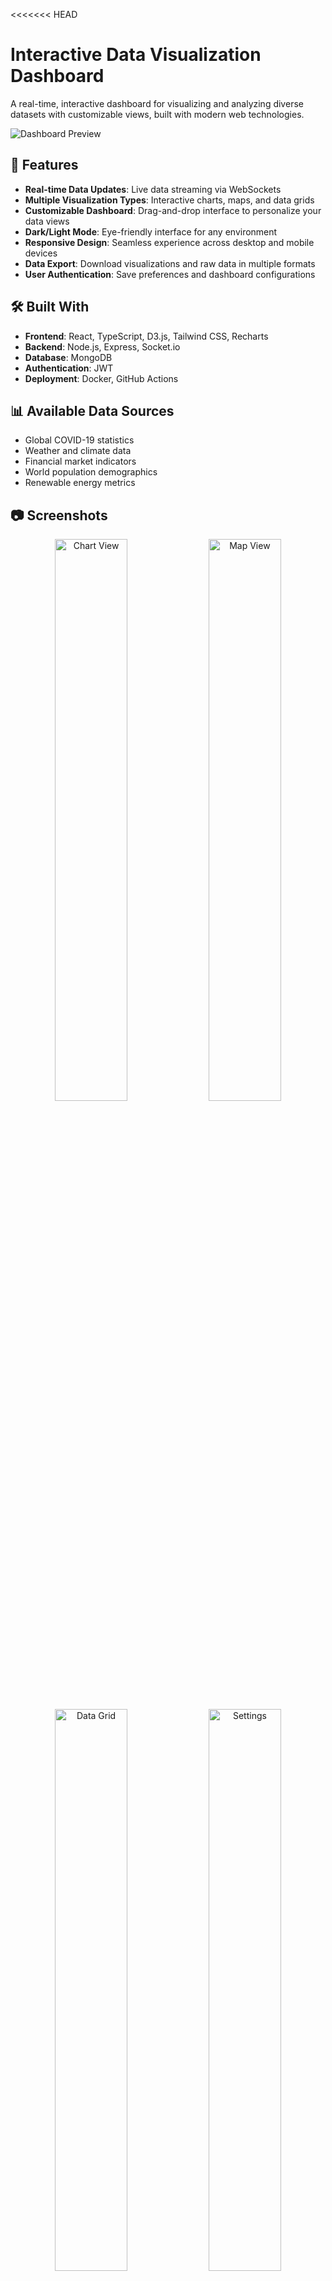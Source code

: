 <<<<<<< HEAD
# Interactive Data Visualization Dashboard

A real-time, interactive dashboard for visualizing and analyzing diverse datasets with customizable views, built with modern web technologies.

![Dashboard Preview](https://via.placeholder.com/800x450?text=Dashboard+Preview+Coming+Soon)

## 🚀 Features

- **Real-time Data Updates**: Live data streaming via WebSockets
- **Multiple Visualization Types**: Interactive charts, maps, and data grids
- **Customizable Dashboard**: Drag-and-drop interface to personalize your data views
- **Dark/Light Mode**: Eye-friendly interface for any environment
- **Responsive Design**: Seamless experience across desktop and mobile devices
- **Data Export**: Download visualizations and raw data in multiple formats
- **User Authentication**: Save preferences and dashboard configurations

## 🛠️ Built With

- **Frontend**: React, TypeScript, D3.js, Tailwind CSS, Recharts
- **Backend**: Node.js, Express, Socket.io
- **Database**: MongoDB
- **Authentication**: JWT
- **Deployment**: Docker, GitHub Actions

## 📊 Available Data Sources

- Global COVID-19 statistics
- Weather and climate data
- Financial market indicators
- World population demographics
- Renewable energy metrics

## 📷 Screenshots

<div align="center">
  <img src="https://via.placeholder.com/400x225?text=Chart+View" alt="Chart View" width="48%"/>
  <img src="https://via.placeholder.com/400x225?text=Map+View" alt="Map View" width="48%"/>
</div>
<div align="center">
  <img src="https://via.placeholder.com/400x225?text=Data+Grid" alt="Data Grid" width="48%"/>
  <img src="https://via.placeholder.com/400x225?text=Settings" alt="Settings" width="48%"/>
</div>

## 🚦 Getting Started

### Prerequisites

- Node.js (v14 or higher)
- npm or yarn
- MongoDB

### Installation

1. Clone the repository
   ```bash
   git clone https://github.com/yourusername/interactive-data-dashboard.git
   cd interactive-data-dashboard
   ```

2. Install dependencies
   ```bash
   # Install frontend dependencies
   cd client
   npm install

   # Install backend dependencies
   cd ../server
   npm install
   ```

3. Set up environment variables
   ```bash
   # In the server directory
   cp .env.example .env
   # Edit .env with your configuration
   ```

4. Start the development servers
   ```bash
   # Start backend (from server directory)
   npm run dev

   # Start frontend (from client directory)
   npm start
   ```

5. Open your browser and navigate to `http://localhost:3000`

## 🏗️ Project Structure

```
interactive-data-dashboard/
├── client/                 # React frontend
│   ├── public/             # Static files
│   └── src/                # React source code
│       ├── components/     # Reusable UI components
│       ├── pages/          # Application pages
│       ├── services/       # API services
│       └── utils/          # Utility functions
├── server/                 # Node.js backend
│   ├── controllers/        # Request handlers
│   ├── models/             # Database models
│   ├── routes/             # API routes
│   └── services/           # Business logic
└── docs/                   # Documentation
```

## 📝 API Documentation

API documentation is available at `/api-docs` when running the server locally.

## 🤝 Contributing

Contributions are welcome! Please feel free to submit a Pull Request.

1. Fork the project
2. Create your feature branch (`git checkout -b feature/amazing-feature`)
3. Commit your changes (`git commit -m 'Add some amazing feature'`)
4. Push to the branch (`git push origin feature/amazing-feature`)
5. Open a Pull Request

## 📜 License

This project is licensed under the MIT License - see the LICENSE file for details.

## 📧 Contact

Your Name - [alvindandeebo@gmail.com](mailto:alvindandeebo@gmail.com)

Project Link: [https://github.com/dsalvin/interactive-data-dashboard](https://github.com/dsalvin/interactive-data-dashboard)
=======
# Getting Started with Create React App

This project was bootstrapped with [Create React App](https://github.com/facebook/create-react-app).

## Available Scripts

In the project directory, you can run:

### `npm start`

Runs the app in the development mode.\
Open [http://localhost:3000](http://localhost:3000) to view it in the browser.

The page will reload if you make edits.\
You will also see any lint errors in the console.

### `npm test`

Launches the test runner in the interactive watch mode.\
See the section about [running tests](https://facebook.github.io/create-react-app/docs/running-tests) for more information.

### `npm run build`

Builds the app for production to the `build` folder.\
It correctly bundles React in production mode and optimizes the build for the best performance.

The build is minified and the filenames include the hashes.\
Your app is ready to be deployed!

See the section about [deployment](https://facebook.github.io/create-react-app/docs/deployment) for more information.

### `npm run eject`

**Note: this is a one-way operation. Once you `eject`, you can’t go back!**

If you aren’t satisfied with the build tool and configuration choices, you can `eject` at any time. This command will remove the single build dependency from your project.

Instead, it will copy all the configuration files and the transitive dependencies (webpack, Babel, ESLint, etc) right into your project so you have full control over them. All of the commands except `eject` will still work, but they will point to the copied scripts so you can tweak them. At this point you’re on your own.

You don’t have to ever use `eject`. The curated feature set is suitable for small and middle deployments, and you shouldn’t feel obligated to use this feature. However we understand that this tool wouldn’t be useful if you couldn’t customize it when you are ready for it.

## Learn More

You can learn more in the [Create React App documentation](https://facebook.github.io/create-react-app/docs/getting-started).

To learn React, check out the [React documentation](https://reactjs.org/).
>>>>>>> a55aa23 (Initialize project using Create React App)
